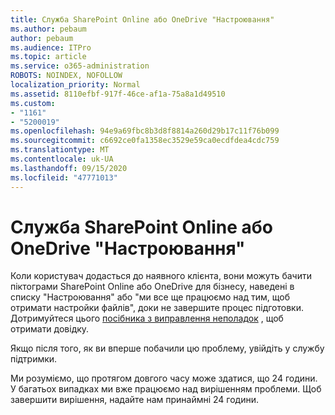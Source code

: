 ```yaml
---
title: Служба SharePoint Online або OneDrive "Настроювання"
ms.author: pebaum
author: pebaum
ms.audience: ITPro
ms.topic: article
ms.service: o365-administration
ROBOTS: NOINDEX, NOFOLLOW
localization_priority: Normal
ms.assetid: 8110efbf-917f-46ce-af1a-75a8a1d49510
ms.custom:
- "1161"
- "5200019"
ms.openlocfilehash: 94e9a69fbc8b3d8f8814a260d29b17c11f76b099
ms.sourcegitcommit: c6692ce0fa1358ec3529e59ca0ecdfdea4cdc759
ms.translationtype: MT
ms.contentlocale: uk-UA
ms.lasthandoff: 09/15/2020
ms.locfileid: "47771013"
---
```

# <a name="sharepoint-online-or-onedrive-setting-up"></a>Служба SharePoint Online або OneDrive "Настроювання"

Коли користувач додасться до наявного клієнта, вони можуть бачити піктограми SharePoint Online або OneDrive для бізнесу, наведені в списку "Настроювання" або "ми все ще працюємо над тим, щоб отримати настройки файлів", доки не завершите процес підготовки. Дотримуйтеся цього [посібника з виправлення неполадок](https://docs.microsoft.com/sharepoint/support/sites/troubleshooting-guide-for-sites-stopped-at-provisioning) , щоб отримати довідку.

Якщо після того, як ви вперше побачили цю проблему, увійдіть у службу підтримки.

Ми розуміємо, що протягом довгого часу може здатися, що 24 години. У багатьох випадках ми вже працюємо над вирішенням проблеми. Щоб завершити вирішення, надайте нам принаймні 24 години.
